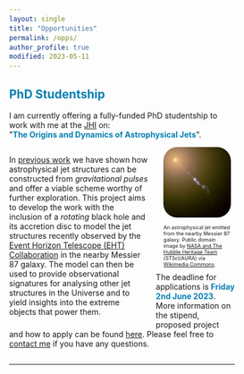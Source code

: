 ```yaml
---
layout: single
title: "Opportunities"
permalink: /opps/
author_profile: true
modified: 2023-05-11
---
```


<style>
* {
	box-sizing: border-box;
}

body {
	margin: 0;
}

.column1 {
	float: left;
	width: 65%;
	padding-right: 1em;
	vertical-align: bottom;
}

.column2 {
	float:left;
	width: 35%;
	padding-left: 0.5em;
	vertical-align: bottom;
}

.column img {
	margin-top: 14px;
}
 
.row:after {
	content: "";
	display: table;
	clear: both;
}

.inner {
  width: 90%;
  margin: 0 auto;
}

.pclose {
	margin-left: 0px;
	padding-left: 0px;
	margin-top: 2px;
	padding-top: 2px;
	margin-bottom: 10px;
	padding-bottom: 10px;
	font-size:70%;
}
</style>

## <a name="PhD" style="color: rgb(5,127,176);">PhD Studentship</a>
<div class="row">
	<p>
	I am currently offering a fully-funded PhD studentship to work with me at the <a href="https://www.star.uclan.ac.uk/">JHI</a> on:<br> 
	"<b style="color: rgb(5,127,176);">The Origins and Dynamics of Astrophysical Jets</b>". <br>
	</p>	
	<div class="column1">
		<p>
		In <a href=".../publications/">previous work</a> we have shown how astrophysical jet structures can be constructed from <i>gravitational pulses</i> and offer a viable scheme worthy of further exploration. This project aims to develop the work with the inclusion of a <i>rotating</i> black hole and its accretion disc to model the jet structures recently observed by the <a href="https://eventhorizontelescope.org/">Event Horizon Telescope (EHT) Collaboration</a> in the nearby Messier 87 galaxy. The model can then be used to provide observational signatures for analysing other jet structures in the Universe and to yield insights into the extreme objects that power them. 
		</p>
	</div>
	<div class="column2">
		<div class="inner">
			<a href="https://en.wikipedia.org/wiki/Astrophysical_jet">
			<img src="../images/M87_jet.jpg" alt="Astrophysical jet emitted from M87" style="width:100%; border-radius:20%;"/>
			</a>
			<p style="font-size:65%;">
				An astrophysical jet emitted from the nearby Messier 87 galaxy. Public domain image by <a href="https://hubblesite.org/images/hubble-heritage">NASA and The Hubble Heritage Team</a> (STScI/AURA) via <a href="https://commons.wikimedia.org/">Wikimedia Commons</a>. 
			</p>
		</div>
	</div>
	<div class="row">
		<br>
		<p>
			The deadline for applications is <b style="color: rgb(5,127,176);">Friday 2nd June 2023</b>. More information on the stipend, proposed project and how to apply can be found <a href="https://www.uclan.ac.uk/research/research-degrees/studentships">here</a>. Please feel free to <a href=".../contact/">contact me</a> if you have any questions. 
		</p>
	</div>
</div>

---

 


